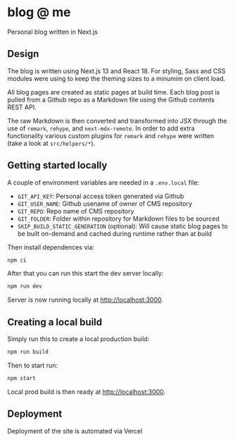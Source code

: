 # blog @ me

Personal blog written in Next.js

## Design

The blog is written using Next.js 13 and React 18. For styling, Sass and CSS modules were using to keep the theming sizes to a minumim on client load.

All blog pages are created as static pages at build time. Each blog post is pulled from a Github repo as a Markdown file using the Github contents REST API.

The raw Markdown is then converted and transformed into JSX through the use of `remark`, `rehype`, and `next-mdx-remote`. In order to add extra functionailty various custom plugins for `remark` and `rehype` were written (take a look at `src/helpers/*`).

## Getting started locally

A couple of environment variables are needed in a `.env.local` file:

- `GIT_API_KEY`: Personal access token generated via Github
- `GIT_USER_NAME`: Github usename of owner of CMS repository
- `GIT_REPO`: Repo name of CMS repository
- `GIT_FOLDER`: Folder within repository for Markdown files to be sourced
- `SKIP_BUILD_STATIC_GENERATION` (optional): Will cause static blog pages to be built on-demand and cached during runtime rather than at build

Then install dependences via:

```bash
npm ci
```

After that you can run this start the dev server locally:

```bash
npm run dev
```

Server is now running locally at [http://localhost:3000](http://localhost:3000).

## Creating a local build

Simply run this to create a local production build:

```bash
npm run build
```

Then to start run:

```bash
npm start
```

Local prod build is then ready at [http://localhost:3000](http://localhost:3000).

## Deployment

Deployment of the site is automated via Vercel
